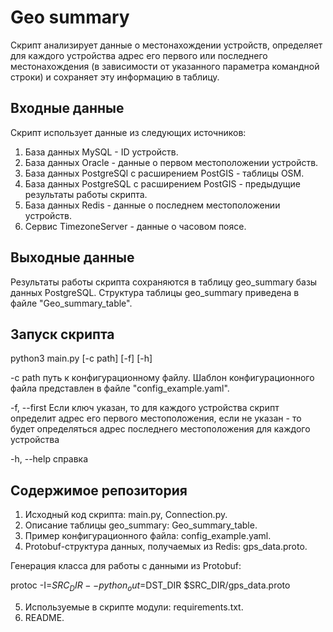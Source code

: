 # Geo summary

Скрипт анализирует данные о местонахождении устройств, определяет для каждого устройства адрес его первого или последнего местонахождения (в зависимости от указанного параметра командной строки) и сохраняет эту информацию в таблицу.

## Входные данные

Скрипт использует данные из следующих источников:
1. База данных MySQL - ID устройств.
2. База данных Oracle - данные о первом местоположении устройств.
3. База данных PostgreSQl с расширением PostGIS - таблицы OSM.
4. База данных PostgreSQL с расширением PostGIS - предыдущие результаты работы скрипта.
5. База данных Redis - данные о последнем местоположении устройств.
6. Сервис TimezoneServer - данные о часовом поясе.

## Выходные данные

Результаты работы скрипта сохраняются в таблицу geo_summary базы данных PostgreSQL. Структура таблицы geo_summary приведена в файле "Geo_summary_table".

## Запуск скрипта

python3 main.py [-c path] [-f] [-h]

-c path		путь к конфигурационному файлу. Шаблон конфигурационного файла представлен в файле "config_example.yaml".

-f, --first	Если ключ указан, то для каждого устройства скрипт определит адрес его первого местоположения, если не указан - то будет определяться адрес последнего местоположения для каждого устройства

-h, --help	справка

## Содержимое репозитория

1. Исходный код скрипта: main.py, Connection.py.
2. Описание таблицы geo_summary: Geo_summary_table.
3. Пример конфигурационного файла: config_example.yaml.
4. Protobuf-структура данных, получаемых из Redis: gps_data.proto.
	
  Генерация класса для работы с данными из Protobuf:
  
  protoc -I=$SRC_DIR --python_out=$DST_DIR $SRC_DIR/gps_data.proto
  
5. Используемые в скрипте модули: requirements.txt.
6. README.
